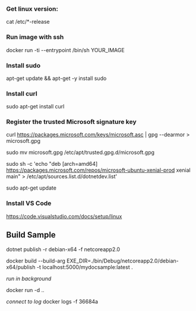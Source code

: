 
### Get linux version:
cat /etc/*-release

### Run image with ssh
docker run -ti --entrypoint /bin/sh YOUR_IMAGE


### Install sudo
apt-get update && apt-get -y install sudo



### Install curl
sudo apt-get install curl

### Register the trusted Microsoft signature key
curl https://packages.microsoft.com/keys/microsoft.asc | gpg --dearmor > microsoft.gpg 


sudo mv microsoft.gpg /etc/apt/trusted.gpg.d/microsoft.gpg 


sudo sh -c 'echo "deb [arch=amd64] https://packages.microsoft.com/repos/microsoft-ubuntu-xenial-prod xenial main" > /etc/apt/sources.list.d/dotnetdev.list' 


sudo apt-get update

### Install VS Code
https://code.visualstudio.com/docs/setup/linux


## Build Sample


dotnet publish -r debian-x64 -f netcoreapp2.0

docker build --build-arg EXE_DIR=./bin/Debug/netcoreapp2.0/debian-x64/publish -t localhost:5000/mydocsample:latest .

*run in background*

docker run -d ..

*connect to log*
docker logs -f 36684a
